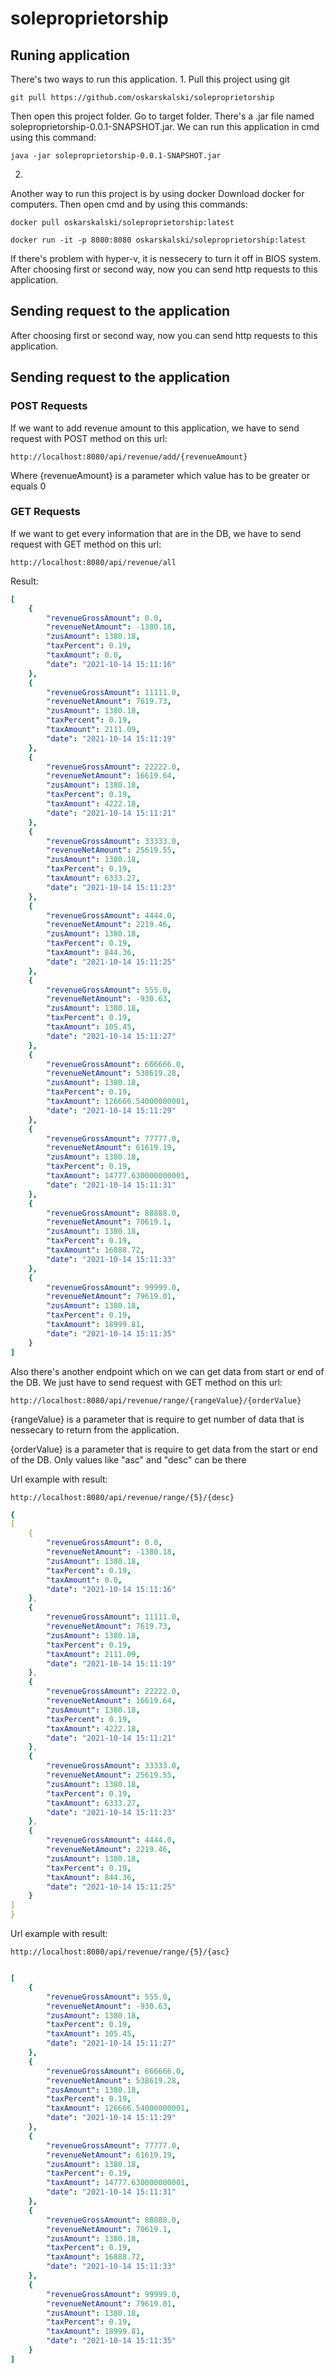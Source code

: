 # soleproprietorship

## Runing application
There's two ways to run this application. 
1. 
Pull this project using git

```git pull https://github.com/oskarskalski/soleproprietorship```

Then open this project folder. Go to target folder. There's a .jar file named soleproprietorship-0.0.1-SNAPSHOT.jar. We can run this application in cmd using this command:

```java -jar soleproprietorship-0.0.1-SNAPSHOT.jar ```

2.
Another way to run this project is by using docker
Download docker for computers. Then open cmd and by using this commands:

``` docker pull oskarskalski/soleproprietorship:latest ```

``` docker run -it -p 8080:8080 oskarskalski/soleproprietorship:latest ```

If there's problem with hyper-v, it is nessecery to turn it off in BIOS system. 
After choosing first or second way, now you can send http requests to this application.

## Sending request to the application

After choosing first or second way, now you can send http requests to this application.
## Sending request to the application

### POST Requests

If we want to add revenue amount to this application, we have to send request with POST method on this url:

``` http://localhost:8080/api/revenue/add/{revenueAmount} ```

Where {revenueAmount} is a parameter which value has to be greater or equals 0

### GET Requests

If we want to get every information that are in the DB, we have to send request with GET method on this url:

``` http://localhost:8080/api/revenue/all ```

Result:

```yml
[
    {
        "revenueGrossAmount": 0.0,
        "revenueNetAmount": -1380.18,
        "zusAmount": 1380.18,
        "taxPercent": 0.19,
        "taxAmount": 0.0,
        "date": "2021-10-14 15:11:16"
    },
    {
        "revenueGrossAmount": 11111.0,
        "revenueNetAmount": 7619.73,
        "zusAmount": 1380.18,
        "taxPercent": 0.19,
        "taxAmount": 2111.09,
        "date": "2021-10-14 15:11:19"
    },
    {
        "revenueGrossAmount": 22222.0,
        "revenueNetAmount": 16619.64,
        "zusAmount": 1380.18,
        "taxPercent": 0.19,
        "taxAmount": 4222.18,
        "date": "2021-10-14 15:11:21"
    },
    {
        "revenueGrossAmount": 33333.0,
        "revenueNetAmount": 25619.55,
        "zusAmount": 1380.18,
        "taxPercent": 0.19,
        "taxAmount": 6333.27,
        "date": "2021-10-14 15:11:23"
    },
    {
        "revenueGrossAmount": 4444.0,
        "revenueNetAmount": 2219.46,
        "zusAmount": 1380.18,
        "taxPercent": 0.19,
        "taxAmount": 844.36,
        "date": "2021-10-14 15:11:25"
    },
    {
        "revenueGrossAmount": 555.0,
        "revenueNetAmount": -930.63,
        "zusAmount": 1380.18,
        "taxPercent": 0.19,
        "taxAmount": 105.45,
        "date": "2021-10-14 15:11:27"
    },
    {
        "revenueGrossAmount": 666666.0,
        "revenueNetAmount": 538619.28,
        "zusAmount": 1380.18,
        "taxPercent": 0.19,
        "taxAmount": 126666.54000000001,
        "date": "2021-10-14 15:11:29"
    },
    {
        "revenueGrossAmount": 77777.0,
        "revenueNetAmount": 61619.19,
        "zusAmount": 1380.18,
        "taxPercent": 0.19,
        "taxAmount": 14777.630000000001,
        "date": "2021-10-14 15:11:31"
    },
    {
        "revenueGrossAmount": 88888.0,
        "revenueNetAmount": 70619.1,
        "zusAmount": 1380.18,
        "taxPercent": 0.19,
        "taxAmount": 16888.72,
        "date": "2021-10-14 15:11:33"
    },
    {
        "revenueGrossAmount": 99999.0,
        "revenueNetAmount": 79619.01,
        "zusAmount": 1380.18,
        "taxPercent": 0.19,
        "taxAmount": 18999.81,
        "date": "2021-10-14 15:11:35"
    }
]
```

Also there's another endpoint which on we can get data from start or end of the DB. We just have to send request with GET method on this url:

``` http://localhost:8080/api/revenue/range/{rangeValue}/{orderValue} ```

{rangeValue} is a parameter that is require to get number of data that is nessecary to return from the application. 

{orderValue} is a parameter that is require to get data from the start or end of the DB. Only values like "asc" and "desc" can be there

Url example with result:

``` http://localhost:8080/api/revenue/range/{5}/{desc} ```

```yml
{
[
    {
        "revenueGrossAmount": 0.0,
        "revenueNetAmount": -1380.18,
        "zusAmount": 1380.18,
        "taxPercent": 0.19,
        "taxAmount": 0.0,
        "date": "2021-10-14 15:11:16"
    },
    {
        "revenueGrossAmount": 11111.0,
        "revenueNetAmount": 7619.73,
        "zusAmount": 1380.18,
        "taxPercent": 0.19,
        "taxAmount": 2111.09,
        "date": "2021-10-14 15:11:19"
    },
    {
        "revenueGrossAmount": 22222.0,
        "revenueNetAmount": 16619.64,
        "zusAmount": 1380.18,
        "taxPercent": 0.19,
        "taxAmount": 4222.18,
        "date": "2021-10-14 15:11:21"
    },
    {
        "revenueGrossAmount": 33333.0,
        "revenueNetAmount": 25619.55,
        "zusAmount": 1380.18,
        "taxPercent": 0.19,
        "taxAmount": 6333.27,
        "date": "2021-10-14 15:11:23"
    },
    {
        "revenueGrossAmount": 4444.0,
        "revenueNetAmount": 2219.46,
        "zusAmount": 1380.18,
        "taxPercent": 0.19,
        "taxAmount": 844.36,
        "date": "2021-10-14 15:11:25"
    }
]
}
```


Url example with result:

``` http://localhost:8080/api/revenue/range/{5}/{asc} ```


```yml

[
    {
        "revenueGrossAmount": 555.0,
        "revenueNetAmount": -930.63,
        "zusAmount": 1380.18,
        "taxPercent": 0.19,
        "taxAmount": 105.45,
        "date": "2021-10-14 15:11:27"
    },
    {
        "revenueGrossAmount": 666666.0,
        "revenueNetAmount": 538619.28,
        "zusAmount": 1380.18,
        "taxPercent": 0.19,
        "taxAmount": 126666.54000000001,
        "date": "2021-10-14 15:11:29"
    },
    {
        "revenueGrossAmount": 77777.0,
        "revenueNetAmount": 61619.19,
        "zusAmount": 1380.18,
        "taxPercent": 0.19,
        "taxAmount": 14777.630000000001,
        "date": "2021-10-14 15:11:31"
    },
    {
        "revenueGrossAmount": 88888.0,
        "revenueNetAmount": 70619.1,
        "zusAmount": 1380.18,
        "taxPercent": 0.19,
        "taxAmount": 16888.72,
        "date": "2021-10-14 15:11:33"
    },
    {
        "revenueGrossAmount": 99999.0,
        "revenueNetAmount": 79619.01,
        "zusAmount": 1380.18,
        "taxPercent": 0.19,
        "taxAmount": 18999.81,
        "date": "2021-10-14 15:11:35"
    }
]

```
